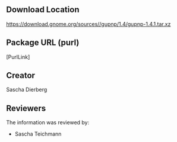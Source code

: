 ## Download Location

https://download.gnome.org/sources//gupnp/1.4/gupnp-1.4.1.tar.xz

## Package URL (purl)

[PurlLink]

## Creator

Sascha Dierberg

## Reviewers

The information was reviewed by:

* Sascha Teichmann